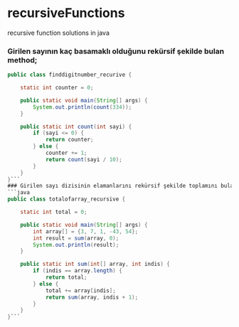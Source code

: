 # recursiveFunctions
recursive function solutions in java
### Girilen sayının kaç basamaklı olduğunu rekürsif şekilde bulan method;
```java
public class finddigitnumber_recurive {

    static int counter = 0;

    public static void main(String[] args) {
        System.out.println(count(334));
    }

    public static int count(int sayi) {
        if (sayi <= 0) {
            return counter;
        } else {
            counter += 1;
            return count(sayi / 10);
        }
    }
}```
### Girilen sayı dizisinin elamanlarını rekürsif şekilde toplamını bulan method;
```java
public class totalofarray_recursive {

    static int total = 0;

    public static void main(String[] args) {
        int array[] = {3, 7, 1, -43, 54};
        int result = sum(array, 0);
        System.out.println(result);
    }

    public static int sum(int[] array, int indis) {
        if (indis == array.length) {
            return total;
        } else {
            total += array[indis];
            return sum(array, indis + 1);
        }
    }
}```




